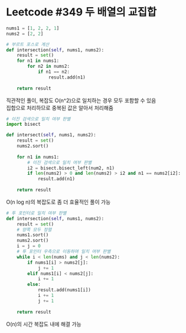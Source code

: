 # **Leetcode #349 두 배열의 교집합**


```python
nums1 = [1, 2, 2, 1]
nums2 = [2, 2]
```


```python
# 부르트 포스로 계산
def intersection(self, nums1, nums2):
    result = set()
    for n1 in nums1:
        for n2 in nums2:
            if n1 == n2:
                result.add(n1)
    
    return result
```

직관적인 풀이, 복잡도 O(n^2)으로 일치하는 경우 모두 포함할 수 있음   
집합으로 처리하므로 중복된 값은 알아서 처리해줌


```python
# 이진 검색으로 일치 여부 판별
import bisect 

def intersect(self, nums1, nums2):
    result = set()
    nums2.sort()
    
    for n1 in nums1:
        # 이진 검색으로 일치 여부 판별
        i2 = bisect.bisect_left(num2, n1)
        if len(nums2) > 0 and len(nums2) > i2 and n1 == nums2[i2]:
            result.add(n1)
            
    return result
```

O(n log n)의 복잡도로 좀 더 효율적인 풀이 가능


```python
# 투 포인터로 일치 여부 판별
def intersection(self, nums1, nums2):
    result = set()
    # 양쪽 모두 정렬
    nums1.sort()
    nums2.sort()
    i = j = 0
    # 투 포인터 우측으로 이동하며 일치 여부 판별
    while i < len(nums) and j < len(nums2):
        if nums1[i] > nums2[j]:
            j += 1
        elif nums1[i] < nums2[j]:
            i += 1
        else:
            result.add(nums1[i])
            i += 1
            j += 1
            
    return result
```

O(n)의 시간 복잡도 내에 해결 가능
